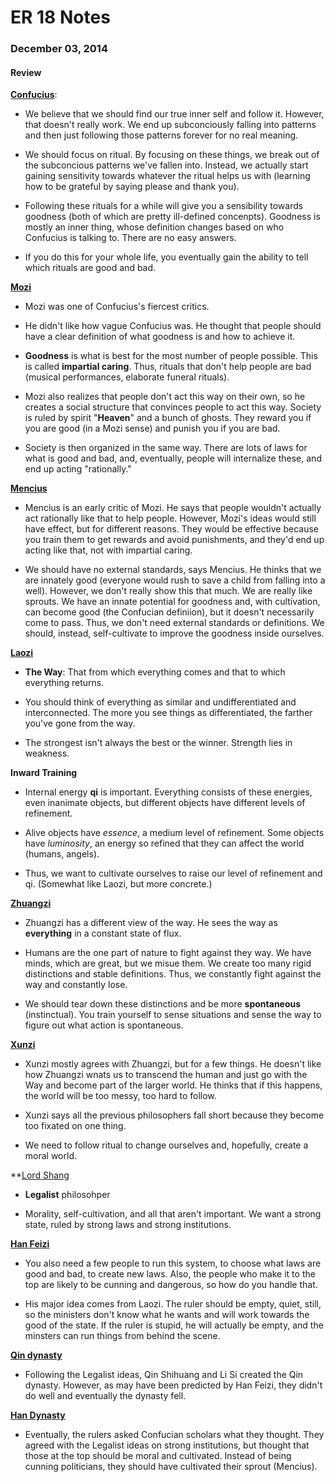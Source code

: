 ER 18 Notes
===========

### December 03, 2014

#### Review

**[Confucius](http://en.wikipedia.org/wiki/Confucius)**:

* We believe that we should find our true inner self and follow it.
However, that doesn't really work.
We end up subconciously falling into patterns and then just following those patterns forever for no real meaning.

* We should focus on ritual.
By focusing on these things, we break out of the subconcious patterns we've fallen into.
Instead, we actually start gaining sensitivity towards whatever the ritual helps us with (learning how to be grateful by saying please and thank you).

* Following these rituals for a while will give you a sensibility towards goodness (both of which are pretty ill-defined concenpts).
Goodness is mostly an inner thing, whose definition changes based on who Confucius is talking to.
There are no easy answers.

* If you do this for your whole life, you eventually gain the ability to tell which rituals are good and bad.

**[Mozi](http://en.wikipedia.org/wiki/Mozi)**

* Mozi was one of Confucius's fiercest critics.

* He didn't like how vague Confucius was.
He thought that people should have a clear definition of what goodness is and how to achieve it.

* **Goodness** is what is best for the most number of people possible.
This is called **impartial caring**.
Thus, rituals that don't help people are bad (musical performances, elaborate funeral rituals).

* Mozi also realizes that people don't act this way on their own, so he creates a social structure that convinces people to act this way.
Society is ruled by spirit "**Heaven**" and a bunch of ghosts.
They reward you if you are good (in a Mozi sense) and punish you if you are bad.

* Society is then organized in the same way.
There are lots of laws for what is good and bad, and, eventually, people will internalize these, and end up acting "rationally."

**[Mencius](http://en.wikipedia.org/wiki/Mencius)**

* Mencius is an early critic of Mozi.
He says that people wouldn't actually act rationally like that to help people.
However, Mozi's ideas would still have effect, but for different reasons.
They would be effective because you train them to get rewards and avoid punishments, and they'd end up acting like that, not with impartial caring.

* We should have no external standards, says Mencius.
He thinks that we are innately good (everyone would rush to save a child from falling into a well).
However, we don't really show this that much.
We are really like sprouts.
We have an innate potential for goodness and, with cultivation, can become good (the Confucian definiion), but it doesn't necessarily come to pass.
Thus, we don't need external standards or definitions.
We should, instead, self-cultivate to improve the goodness inside ourselves.

**[Laozi](http://en.wikipedia.org/wiki/Laozi)**

* **The Way**: That from which everything comes and that to which everything returns.

* You should think of everything as similar and undifferentiated and interconnected.
The more you see things as differentiated, the farther you've gone from the way.

* The strongest isn't always the best or the winner.
Strength lies in weakness.

**Inward Training**

* Internal energy **qi** is important.
Everything consists of these energies, even inanimate objects, but different objects have different levels of refinement.

* Alive objects have *essence*, a medium level of refinement. Some objects have *luminosity*, an energy so refined that they can affect the world (humans, angels).

* Thus, we want to cultivate ourselves to raise our level of refinement and qi.
(Somewhat like Laozi, but more concrete.)

**[Zhuangzi](http://en.wikipedia.org/wiki/Zhuang_Zhou)**

* Zhuangzi has a different view of the way.
He sees the way as **everything** in a constant state of flux.

* Humans are the one part of nature to fight against they way.
We have minds, which are great, but we misue them.
We create too many rigid distinctions and stable definitions.
Thus, we constantly fight against the way and constantly lose.

* We should tear down these distinctions and be more **spontaneous** (instinctual).
You train yourself to sense situations and sense the way to figure out what action is spontaneous.

**[Xunzi](http://en.wikipedia.org/wiki/Xunzi)**

* Xunzi mostly agrees with Zhuangzi, but for a few things.
He doesn't like how Zhuangzi wnats us to transcend the human and just go with the Way and become part of the larger world.
He thinks that if this happens, the world will be too messy, too hard to follow.

* Xunzi says all the previous philosophers fall short because they become too fixated on one thing.

* We need to follow ritual to change ourselves and, hopefully, create a moral world.

**[Lord Shang](http://en.wikipedia.org/wiki/Shang_Yang)

* **Legalist** philosohper

* Morality, self-cultivation, and all that aren't important.
We want a strong state, ruled by strong laws and strong institutions.

**[Han Feizi](http://en.wikipedia.org/wiki/Han_Fei)**

* You also need a few people to run this system, to choose what laws are good and bad, to create new laws.
Also, the people who make it to the top are likely to be cunning and dangerous, so how do you handle that.

* His major idea comes from Laozi.
The ruler should be empty, quiet, still, so the ministers don't know what he wants and will work towards the good of the state.
If the ruler is stupid, he will actually be empty, and the minsters can run things from behind the scene.

**[Qin dynasty](http://en.wikipedia.org/wiki/Qin_dynasty)**

* Following the Legalist ideas, Qin Shihuang and Li Si created the Qin dynasty.
However, as may have been predicted by Han Feizi, they didn't do well and eventually the dynasty fell.

**[Han Dynasty](http://en.wikipedia.org/wiki/Han_dynasty)**

* Eventually, the rulers asked Confucian scholars what they thought.
They agreed with the Legalist ideas on strong institutions, but thought that those at the top should be moral and cultivated.
Instead of being cunning politicians, they should have cultivated their sprout (Mencius).
